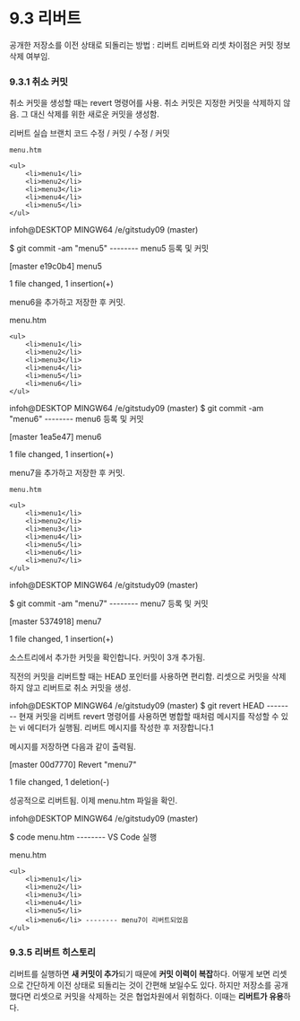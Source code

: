 # 9.3 리버트
공개한 저장소를 이전 상태로 되돌리는 방법 : 리버트 리버트와 리셋 차이점은 커밋 정보 삭제 여부임.

### 9.3.1 취소 커밋
취소 커밋을 생성할 때는 revert 명령어를 사용. 취소 커밋은 지정한 커밋을 삭제하지 않음. 그 대신 삭제를 위한 새로운 커밋을 생성함.



리버트 실습
브랜치 코드 수정 / 커밋 / 수정 / 커밋
```
menu.htm

<ul>
    <li>menu1</li>
    <li>menu2</li>
    <li>menu3</li>
    <li>menu4</li>
    <li>menu5</li>
</ul>
```
infoh@DESKTOP MINGW64 /e/gitstudy09 (master) 

$ git commit -am "menu5" -------- menu5 등록 및 커밋  

[master e19c0b4] menu5 

 1 file changed, 1 insertion(+) 
 
menu6을 추가하고 저장한 후 커밋. 


menu.htm 

```
<ul>
    <li>menu1</li>
    <li>menu2</li>
    <li>menu3</li>
    <li>menu4</li>
    <li>menu5</li>
    <li>menu6</li>
</ul>
```
infoh@DESKTOP MINGW64 /e/gitstudy09 (master)
$ git commit -am "menu6" -------- menu6 등록 및 커밋 

[master 1ea5e47] menu6 

 1 file changed, 1 insertion(+) 
 
menu7을 추가하고 저장한 후 커밋. 

```
menu.htm

<ul>
    <li>menu1</li>
    <li>menu2</li>
    <li>menu3</li>
    <li>menu4</li>
    <li>menu5</li>
    <li>menu6</li>
    <li>menu7</li>
</ul>
```
infoh@DESKTOP MINGW64 /e/gitstudy09 (master) 

$ git commit -am "menu7" -------- menu7 등록 및 커밋 

[master 5374918] menu7 

 1 file changed, 1 insertion(+) 
 
소스트리에서 추가한 커밋을 확인합니다. 커밋이 3개 추가됨. 




직전의 커밋을 리버트할 때는 HEAD 포인터를 사용하면 편리함. 리셋으로 커밋을 삭제하지 않고 리버트로 취소 커밋을 생성.

infoh@DESKTOP MINGW64 /e/gitstudy09 (master)
$ git revert HEAD -------- 현재 커밋을 리버트
revert 명령어를 사용하면 병합할 때처럼 메시지를 작성할 수 있는 vi 에디터가 실행됨. 리버트 메시지를 작성한 후 저장합니다.1



메시지를 저장하면 다음과 같이 출력됨.

 [master 00d7770] Revert "menu7" 
 
 1 file changed, 1 deletion(-) 
 
성공적으로 리버트됨. 이제 menu.htm 파일을 확인. 


infoh@DESKTOP MINGW64 /e/gitstudy09 (master) 

$ code menu.htm -------- VS Code 실행 

menu.htm 

```
<ul>
    <li>menu1</li>
    <li>menu2</li>
    <li>menu3</li>
    <li>menu4</li>
    <li>menu5</li>
    <li>menu6</li> -------- menu7이 리버트되었음
</ul>
```

### 9.3.5 리버트 히스토리 

리버트를 실행하면 **새 커밋이 추가**되기 때문에 **커밋 이력이 복잡**하다. 어떻게 보면 리셋으로 간단하게 이전 상태로 되돌리는 것이 간편해 보일수도 있다. 하지만 저장소를 공개했다면 리셋으로 커밋을 삭제하는 것은 협업차원에서 위험하다. 이때는 **리버트가 유용**하다.
